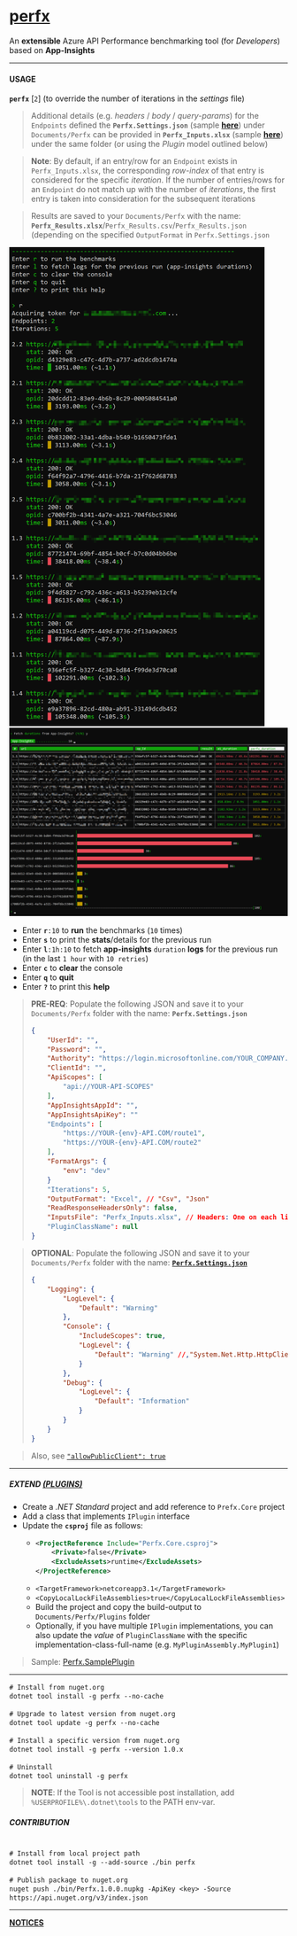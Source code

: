 # [perfx](https://github.com/vamsitp/perfx)
An **extensible** Azure API Performance benchmarking tool (for *Developers*) based on **App-Insights**

---

#### USAGE
**`perfx`** [`2`] (to override the number of iterations in the _settings_ file)

> Additional details (e.g. *headers* / *body* / *query-params*) for the `Endpoints` defined the **`Perfx.Settings.json`** (sample [**here**](Samples/Perfx.Settings.json)) under `Documents/Perfx` can be provided in **`Perfx_Inputs.xlsx`** (sample [**here**](Samples/Perfx_Inputs.xlsx)) under the same folder (or using the *Plugin* model outlined below)
  
> **Note**: By default, if an entry/row for an `Endpoint` exists in `Perfx_Inputs.xlsx`, the corresponding *row-index* of that entry is considered for the specific *iteration*. If the number of entries/rows for an `Endpoint` do not match up with the number of *iterations*, the first entry is taken into consideration for the subsequent iterations

> Results are saved to your `Documents/Perfx` with the name: **`Perfx_Results.xlsx`**/`Perfx_Results.csv`/`Perfx_Results.json` (depending on the specified `OutputFormat` in `Perfx.Settings.json`

  ![Screenshot1](Screenshots/Screenshot1.png)
  ![Screenshot2](Screenshots/Screenshot2.png)

- Enter **`r`**`:10` to **run** the benchmarks (`10` times)
- Enter **`s`** to print the **stats**/details for the previous run
- Enter **`l`**`:1h:10` to fetch **app-insights** `duration` **logs** for the previous run (in the last `1 hour` with `10 retries`) 
- Enter **`c`** to **clear** the console
- Enter **`q`** to **quit**
- Enter **`?`** to print this **help**

> **PRE-REQ**: Populate the following JSON and save it to your `Documents/Perfx` folder with the name: **`Perfx.Settings.json`**
> ```json
> {
>     "UserId": "",
>     "Password": "",
>     "Authority": "https://login.microsoftonline.com/YOUR_COMPANY.onmicrosoft.com",
>     "ClientId": "",
>     "ApiScopes": [
>         "api://YOUR-API-SCOPES"
>     ],
>     "AppInsightsAppId": "",
>     "AppInsightsApiKey": ""
>     "Endpoints": [
>         "https://YOUR-{env}-API.COM/route1",
>         "https://YOUR-{env}-API.COM/route2"
>     ],
>     "FormatArgs": {
>         "env": "dev"
>     }
>     "Iterations": 5,
>     "OutputFormat": "Excel", // "Csv", "Json"
>     "ReadResponseHeadersOnly": false,
>     "InputsFile": "Perfx_Inputs.xlsx", // Headers: One on each line (Excel: ALT + ENTER)
>     "PluginClassName": null
> }
> ```

> **OPTIONAL**: Populate the following JSON and save it to your `Documents/Perfx` folder with the name: [**`Perfx.Settings.json`**](Samples/Perfx.Settings.json)
> ```json
> {
>     "Logging": {
>         "LogLevel": {
>             "Default": "Warning"
>         },
>         "Console": {
>             "IncludeScopes": true,
>             "LogLevel": {
>                 "Default": "Warning" //,"System.Net.Http.HttpClient": "Information"
>             }
>         },
>         "Debug": {
>             "LogLevel": {
>                 "Default": "Information"
>             }
>         }
>     }
> }
> ```

> Also, see [`"allowPublicClient": true`](https://stackoverflow.com/a/57274706)

---
##### EXTEND [(PLUGINS)](https://docs.microsoft.com/en-us/dotnet/core/tutorials/creating-app-with-plugin-support#simple-plugin-with-no-dependencies)

- Create a *.NET Standard* project and add reference to `Prefx.Core` project
- Add a class that implements `IPlugin` interface
- Update the **`csproj`** file as follows:
  - ```xml
    <ProjectReference Include="Perfx.Core.csproj">
        <Private>false</Private>
        <ExcludeAssets>runtime</ExcludeAssets>
    </ProjectReference>
    ```
  - `<TargetFramework>netcoreapp3.1</TargetFramework>`
  - `<CopyLocalLockFileAssemblies>true</CopyLocalLockFileAssemblies>` 
  - Build the project and copy the build-output to `Documents/Perfx/Plugins` folder
  - Optionally, if you have multiple `IPlugin` implementations, you can also update the *value* of `PluginClassName` with the specific implementation-class-full-name (e.g. `MyPluginAssembly.MyPlugin1`)

> Sample: [Perfx.SamplePlugin](Samples/Perfx.SamplePlugin)
---

```batch
# Install from nuget.org
dotnet tool install -g perfx --no-cache

# Upgrade to latest version from nuget.org
dotnet tool update -g perfx --no-cache

# Install a specific version from nuget.org
dotnet tool install -g perfx --version 1.0.x

# Uninstall
dotnet tool uninstall -g perfx
```
> **NOTE**: If the Tool is not accessible post installation, add `%USERPROFILE%\.dotnet\tools` to the PATH env-var.

##### CONTRIBUTION
```batch

# Install from local project path
dotnet tool install -g --add-source ./bin perfx

# Publish package to nuget.org
nuget push ./bin/Perfx.1.0.0.nupkg -ApiKey <key> -Source https://api.nuget.org/v3/index.json
```

---

[**NOTICES**](./Notices.md)
